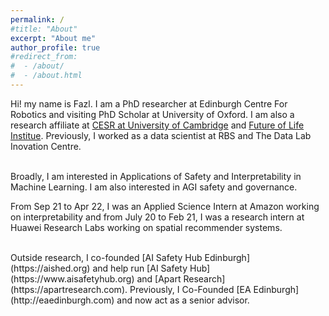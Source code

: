 ```yaml
---
permalink: /
#title: "About"
excerpt: "About me"
author_profile: true
#redirect_from:
#  - /about/
#  - /about.html
---
```

Hi! my name is Fazl. I am a PhD researcher at Edinburgh Centre For Robotics and visiting PhD Scholar at University of Oxford. I am also a research affiliate at [CESR at University of Cambridge](https://www.cser.ac.uk/team/fazl-barez/) and [Future of Life Institue](https://futureoflife.org/person/fazl-barez/). Previously, I worked as a data scientist at RBS and The Data Lab Inovation Centre.

<br />
Broadly, I am interested in Applications of Safety and Interpretability in Machine Learning. I am also interested in AGI safety and governance. 

From Sep 21 to Apr 22, I was an Applied Science Intern at Amazon working on interpretability and from July 20 to Feb 21, I was a research intern at Huawei Research Labs working on spatial recommender systems.

<br/> 
Outside research, I co-founded [AI Safety Hub Edinburgh](https://aished.org) and help run [AI Safety Hub](https://www.aisafetyhub.org) and [Apart Research](https://apartresearch.com). Previously, I Co-Founded [EA Edinburgh](http://eaedinburgh.com) and now act as a senior advisor. 